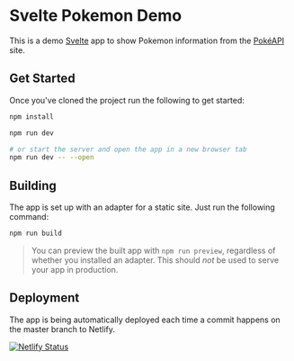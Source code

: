 # Svelte Pokemon Demo

This is a demo <a href='https://svelte.dev'>Svelte</a> app to show Pokemon information from the <a href='https://pokeapi.co/' target='_target'>PokéAPI</a> site.

## Get Started

Once you've cloned the project run the following to get started:

```bash
npm install

npm run dev

# or start the server and open the app in a new browser tab
npm run dev -- --open
```

## Building

The app is set up with an adapter for a static site. Just run the following command:

```bash
npm run build
```

> You can preview the built app with `npm run preview`, regardless of whether you installed an adapter. This should _not_ be used to serve your app in production.

## Deployment

The app is being automatically deployed each time a commit happens on the master branch to Netlify.

[![Netlify Status](https://api.netlify.com/api/v1/badges/a29555ee-9335-4fe6-9e68-f42670b2ac30/deploy-status)](https://app.netlify.com/sites/cetorres-svelte/deploys)
